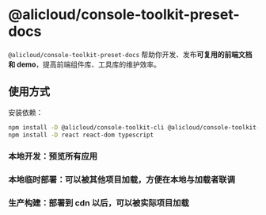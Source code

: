# @alicloud/console-toolkit-preset-docs

`@alicloud/console-toolkit-preset-docs` 帮助你开发、发布**可复用的前端文档和 demo**，提高前端组件库、工具库的维护效率。

## 使用方式

安装依赖：

```sh
npm install -D @alicloud/console-toolkit-cli @alicloud/console-toolkit-preset-docs
npm install -D react react-dom typescript
```

### 本地开发：预览所有应用

### 本地临时部署：可以被其他项目加载，方便在本地与加载者联调

### 生产构建：部署到 cdn 以后，可以被实际项目加载
